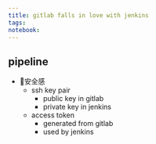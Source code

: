```yaml
---
title: gitlab falls in love with jenkins
tags: 
notebook: 
---
```


## pipeline 
  - 安全感
    - ssh key pair
      - public key in gitlab
      - private key in jenkins
    - access token 
      - generated from gitlab
      - used by jenkins
## 